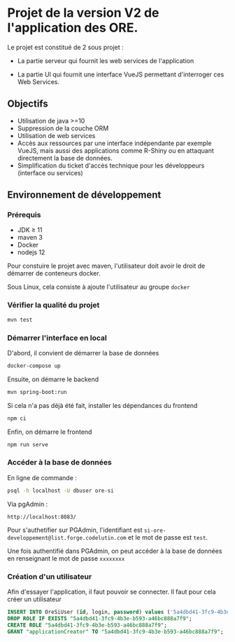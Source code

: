 # Projet de la version V2 de l'application des ORE.

Le projet est constitué de 2 sous projet :

- La partie serveur qui fournit les web services de l'application

- La partie UI qui fournit une interface VueJS permettant d'interroger ces Web Services.

## Objectifs

- Utilisation de java >=10
- Suppression de la couche ORM
- Utilisation de web services
- Accès aux ressources par une interface indépendante par exemple VueJS, mais aussi des applications comme R-Shiny ou en attaquant directement la base de données.
- Simplification du ticket d'accès technique pour les développeurs (interface ou services)


## Environnement de développement

### Prérequis

  - JDK ≥ 11
  - maven 3
  - Docker
  - nodejs 12

Pour constuire le projet avec maven, l'utilisateur doit avoir le droit de démarrer de conteneurs docker.

Sous Linux, cela consiste à ajoute l'utilisateur au groupe `docker`

### Vérifier la qualité du projet

```bash
mvn test
```

### Démarrer l'interface en local

D'abord, il convient de démarrer la base de données

```bash
docker-compose up
```

Ensuite, on démarre le backend

```bash
mvn spring-boot:run
```

Si cela n'a pas déjà été fait, installer les dépendances du frontend

```bash
npm ci
```

Enfin, on démarre le frontend

```bash
npm run serve
```

### Accéder à la base de données

En ligne de commande :

```bash
psql -h localhost -U dbuser ore-si
```

Via pgAdmin :

```
http://localhost:8083/
```

Pour s'authetifier sur PGAdmin, l'identifiant est `si-ore-developpement@list.forge.codelutin.com` et le mot de passe est `test`.

Une fois authentifié dans PGAdmin, on peut accéder à la base de données en renseignant le mot de passe `xxxxxxxx`

### Création d'un utilisateur

Afin d'essayer l'application, il faut pouvoir se connecter. Il faut pour cela créer un utilisateur


```sql
INSERT INTO OreSiUser (id, login, password) values ('5a4dbd41-3fc9-4b3e-b593-a46bc888a7f9'::uuid, 'poussin', 'xxxxxxxx');
DROP ROLE IF EXISTS "5a4dbd41-3fc9-4b3e-b593-a46bc888a7f9";
CREATE ROLE "5a4dbd41-3fc9-4b3e-b593-a46bc888a7f9";
GRANT "applicationCreator" TO "5a4dbd41-3fc9-4b3e-b593-a46bc888a7f9";
```